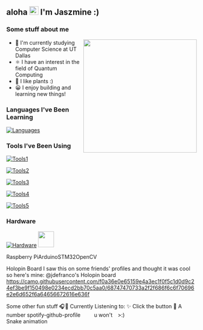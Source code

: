 ## aloha <img src="https://user-images.githubusercontent.com/1303154/88677602-1635ba80-d120-11ea-84d8-d263ba5fc3c0.gif" width="24" height="23"/> I'm Jaszmine :)

### Some stuff about me
<img src="https://camo.githubusercontent.com/098657616685a2ce0021daf8739bf25d258c73dd39ed2c0eb6f0aabf6c92fe72/68747470733a2f2f692e696d6775722e636f6d2f77716d4144536b2e676966" width="300" align="right"/>

- 🔭 I'm currently studying Computer Science at UT Dallas
- ⚛️ I have an interest in the field of Quantum Computing
- 🌱 I like plants :)
- 😀 I enjoy building and learning new things!



### Languages I've Been Learning
[![Languages](https://skillicons.dev/icons?i=python,java,ruby,cpp,html,css,js,ts,swift,kotlin)](https://skillicons.dev)

### Tools I've Been Using
[![Tools1](https://skillicons.dev/icons?i=git,githubactions,postman,docker,firebase,linux,qt,tensorflow)](https://skillicons.dev)

[![Tools2](https://skillicons.dev/icons?i=mongodb,express,react,nodejs)](https://skillicons.dev)

[![Tools3](https://skillicons.dev/icons?i=figma,unity,blender,tailwind,sass,bootstrap)](https://skillicons.dev)

[![Tools4](https://skillicons.dev/icons?i=aws,azure)](https://skillicons.dev)

[![Tools5](https://skillicons.dev/icons?i=processing,rails)](https://skillicons.dev)

### Hardware

[![Hardware](https://skillicons.dev/icons?i=raspberrypi,arduino)](https://skillicons.dev)
<img src="https://camo.githubusercontent.com/29e7204a78bc039e67b919f2001fc48730f96d3c402181f96e33e460acfea776/68747470733a2f2f692e696d6775722e636f6d2f314f786f6170742e706e67" width=42 height=42>

Raspberry PiArduinoSTM32OpenCV




Holopin Board
I saw this on some friends' profiles and thought it was cool so here's mine: @jdefranco's Holopin board
https://camo.githubusercontent.com/f0a36e0e65159e4a3ec1f0f5c1d0d9c24ef3be9f150498e0234ecd2bb70c5aa0/68747470733a2f2f686f6c6f70696e2e6d652f6a64656672616e636f

Some other fun stuff
🎧🎤 Currently Listening to:	✨ Click the button	🦑 A number
spotify-github-profile	 
 u won't >:)
 	
Snake animation
